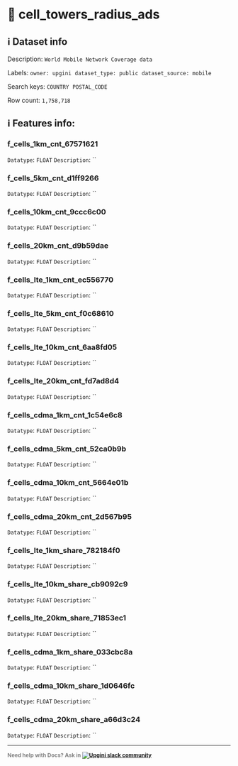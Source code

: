 # 📖 cell_towers_radius_ads 
## ℹ️ Dataset info 
Description: `World Mobile Network Coverage data` 

Labels: ` owner: upgini ` &nbsp;` dataset_type: public ` &nbsp;` dataset_source: mobile ` &nbsp;

Search keys: 
` COUNTRY ` &nbsp;` POSTAL_CODE ` &nbsp;

Row count: `1,758,718` 

## ℹ️ Features info:

### f_cells_1km_cnt_67571621
`Datatype`: `FLOAT`
`Description`: ``

### f_cells_5km_cnt_d1ff9266
`Datatype`: `FLOAT`
`Description`: ``

### f_cells_10km_cnt_9ccc6c00
`Datatype`: `FLOAT`
`Description`: ``

### f_cells_20km_cnt_d9b59dae
`Datatype`: `FLOAT`
`Description`: ``

### f_cells_lte_1km_cnt_ec556770
`Datatype`: `FLOAT`
`Description`: ``

### f_cells_lte_5km_cnt_f0c68610
`Datatype`: `FLOAT`
`Description`: ``

### f_cells_lte_10km_cnt_6aa8fd05
`Datatype`: `FLOAT`
`Description`: ``

### f_cells_lte_20km_cnt_fd7ad8d4
`Datatype`: `FLOAT`
`Description`: ``

### f_cells_cdma_1km_cnt_1c54e6c8
`Datatype`: `FLOAT`
`Description`: ``

### f_cells_cdma_5km_cnt_52ca0b9b
`Datatype`: `FLOAT`
`Description`: ``

### f_cells_cdma_10km_cnt_5664e01b
`Datatype`: `FLOAT`
`Description`: ``

### f_cells_cdma_20km_cnt_2d567b95
`Datatype`: `FLOAT`
`Description`: ``

### f_cells_lte_1km_share_782184f0
`Datatype`: `FLOAT`
`Description`: ``

### f_cells_lte_10km_share_cb9092c9
`Datatype`: `FLOAT`
`Description`: ``

### f_cells_lte_20km_share_71853ec1
`Datatype`: `FLOAT`
`Description`: ``

### f_cells_cdma_1km_share_033cbc8a
`Datatype`: `FLOAT`
`Description`: ``

### f_cells_cdma_10km_share_1d0646fc
`Datatype`: `FLOAT`
`Description`: ``

### f_cells_cdma_20km_share_a66d3c24
`Datatype`: `FLOAT`
`Description`: ``



---

<span style="color:grey;font-weight:700;font-size:12px">
    Need help with Docs? Ask in
    <a href="https://4mlg.short.gy/join-upgini-community">
        <img alt="Upgini slack community" src="https://img.shields.io/badge/slack-@upgini-orange.svg?logo=slack">
    </a>
</span>